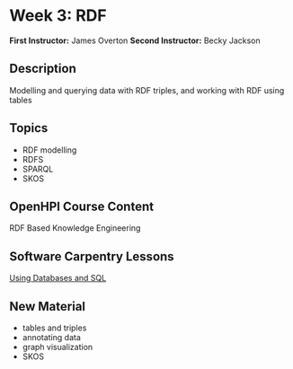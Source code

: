 # Week 3: RDF

**First Instructor:** James Overton
**Second Instructor:** Becky Jackson
	
## Description
Modelling and querying data with RDF triples, and working with RDF using tables

## Topics
- RDF modelling
- RDFS
- SPARQL
- SKOS

## OpenHPI Course Content
RDF Based Knowledge Engineering

## Software Carpentry Lessons
[Using Databases and SQL](http://swcarpentry.github.io/sql-novice-survey/)

## New Material
- tables and triples
- annotating data
- graph visualization
- SKOS
